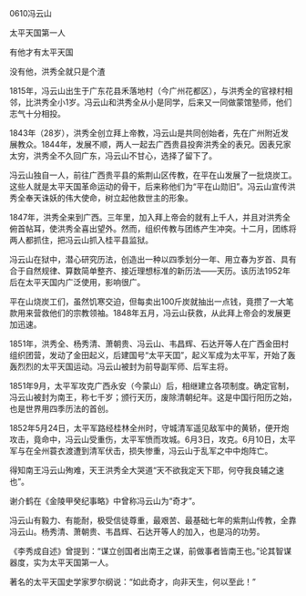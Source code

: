0610冯云山

太平天国第一人

有他才有太平天国

没有他，洪秀全就只是个渣



1815年，冯云山出生于广东花县禾落地村（今广州花都区），与洪秀全的官禄村相邻，比洪秀全小1岁。冯云山和洪秀全从小是同学，后来又一同做蒙馆塾师，他们志气十分相投。

1843年（28岁），洪秀全创立拜上帝教，冯云山是共同创始者，先在广州附近发展教众。1844年，发展不顺，两人一起去广西贵县投奔洪秀全的表兄。因表兄家太穷，洪秀全不久回广东，冯云山不甘心，选择了留下了。

冯云山独自一人，前往广西贵平县的紫荆山区传教，在平在山发展了一批烧炭工。这些人就是太平天国革命运动的骨干，后来称他们为“平在山勋旧”。冯云山宣传洪秀全奉天诛妖的伟大使命，树立起他救世主的形象。

1847年，洪秀全来到广西。三年里，加入拜上帝会的就有上千人，并且对洪秀全俯首帖耳，使洪秀全喜出望外。然而，组织传教与团练产生冲突。十二月，团练将两人都抓住，把冯云山抓入桂平县监狱。

冯云山在狱中，潜心研究历法，创造出一种以四季划分一年、用立春为岁首、具有合于自然规律、算数简单整齐、接近理想标准的新历法——天历。该历法1952年后在太平天国内广泛使用，影响很广。

平在山烧炭工们，虽然饥寒交迫，但每卖出100斤炭就抽出一点钱，竟攒了一大笔款用来营救他们的宗教领袖。1848年五月，冯云山获救，从此拜上帝会的发展更加迅速。

1851年，洪秀全、杨秀清、萧朝贵、冯云山、韦昌辉、石达开等人在广西金田村组织团营，发动了金田起义，后建国号“太平天囯”，起义军成为太平军，开始了轰轰烈烈的太平天国运动。冯云山被封为前导副军师、后军主将。

1851年9月，太平军攻克广西永安（今蒙山）后，相继建立各项制度。确定官制，冯云山被封为南王，称七千岁；颁行天历，废除清朝纪年。这是中国行阳历之始，也是世界用四季历法的首创。



1852年5月24日，太平军路经桂林全州时，守城清军遥见敌军中的黄轿，便开炮攻击，竟命中，冯云山受重伤，太平军愤而攻城。6月3日，攻克。6月10日，太平军与在全州蓑衣渡遭到清军伏击，损失惨重，冯云山于乱军之中中炮阵亡。

得知南王冯云山殉难，天王洪秀全大哭道“天不欲我定天下耶，何夺我良辅之速也”。

谢介鹤在《金陵甲癸纪事略》中曾称冯云山为“奇才”。

冯云山有毅力、有能耐，极受信徒尊重，最艰苦、最基础七年的紫荆山传教，全靠冯云山。杨秀清、萧朝贵、韦昌辉、石达开等人的加入，也是冯的功劳。

《李秀成自述》曾提到：“谋立创国者出南王之谋，前做事者皆南王也。”论其智谋器度，实为太平天国第一人。

著名的太平天国史学家罗尔纲说：“如此奇才，向非天生，何以至此！”